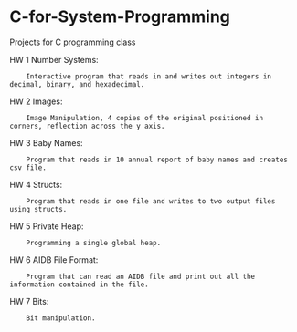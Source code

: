# C-for-System-Programming
Projects for C programming class 

HW 1 Number Systems: 
    
        Interactive program that reads in and writes out integers in decimal, binary, and hexadecimal.

HW 2 Images:
    
        Image Manipulation, 4 copies of the original positioned in corners, reflection across the y axis.

HW 3 Baby Names: 
    
        Program that reads in 10 annual report of baby names and creates csv file.

HW 4 Structs: 
    
        Program that reads in one file and writes to two output files using structs.

HW 5 Private Heap:
    
        Programming a single global heap.

HW 6 AIDB File Format:
    
        Program that can read an AIDB file and print out all the information contained in the file.

HW 7 Bits:
    
        Bit manipulation. 

